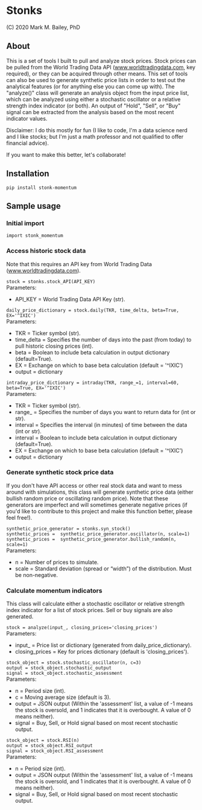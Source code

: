 # Stonks

(C) 2020 Mark M. Bailey, PhD

## About

This is a set of tools I built to pull and analyze stock prices.  Stock prices can be pulled from the World Trading Data API (www.worldtradingdata.com, key required), or they can be acquired through other means.  This set of tools can also be used to generate synthetic price lists in order to test out the analytical features (or for anything else you can come up with).  The "analyze()" class will generate an analysis object from the input price list, which can be analyzed using either a stochastic oscillator or a relative strength index indicator (or both).  An output of "Hold", "Sell", or "Buy" signal can be extracted from the analysis based on the most recent indicator values.<br />

Disclaimer: I do this mostly for fun (I like to code, I'm a data science nerd and I like stocks; but I'm just a math professor and not qualified to offer financial advice).<br />

If you want to make this better, let's collaborate!

## Installation

`pip install stonk-momentum`

## Sample usage

### Initial import

`import stonk_momentum`

### Access historic stock data

Note that this requires an API key from World Trading Data (www.worldtradingdata.com).<br />

`stock = stonks.stock_API(API_KEY)`<br />
Parameters:<br />
* API_KEY = World Trading Data API Key (str).

`daily_price_dictionary = stock.daily(TKR, time_delta, beta=True, EX='^IXIC')`<br />
Parameters:<br />
* TKR = Ticker symbol (str).
* time_delta = Specifies the number of days into the past (from today) to pull historic closing prices (int).
* beta = Boolean to include beta calculation in output dictionary (default=True).
* EX = Exchange on which to base beta calculation (default = '^IXIC')
* output = dictionary

`intraday_price_dictionary = intraday(TKR, range_=1, interval=60, beta=True, EX='^IXIC')`<br />
Parameters:<br />
* TKR = Ticker symbol (str).
* range_ = Specifies the number of days you want to return data for (int or str).
* interval = Specifies the interval (in minutes) of time between the data (int or str).
* interval = Boolean to include beta calculation in output dictionary (default=True).
* EX = Exchange on which to base beta calculation (default = '^IXIC')
* output = dictionary

### Generate synthetic stock price data

If you don't have API access or other real stock data and want to mess around with simulations, this class will generate synthetic price data (either bullish random price or oscillating random price).  Note that these generators are imperfect and will sometimes generate negative prices (if you'd like to contribute to this project and make this function better, please feel free!).<br />

`synthetic_price_generator = stonks.syn_stock()`<br />
`synthetic_prices =  synthetic_price_generator.oscillator(n, scale=1)`<br />
`synthetic_prices =  synthetic_price_generator.bullish_random(n, scale=1)`<br />
Parameters:<br />
* n = Number of prices to simulate.
* scale = Standard deviation (spread or “width”) of the distribution. Must be non-negative.

### Calculate momentum indicators

This class will calculate either a stochastic oscillator or relative strength index indicator for a list of stock prices.  Sell or buy signals are also generated.<br />

`stock = analyze(input_, closing_prices='closing_prices')`<br />
Parameters:<br />
* input_ = Price list or dictionary (generated from daily_price_dictionary).
* closing_prices = Key for prices dictionary (default is 'closing_prices').

`stock_object = stock.stochastic_oscillator(n, c=3)`<br />
`output = stock_object.stochastic_output`<br />
`signal = stock_object.stochastic_assessment`<br />
Parameters:<br />
* n = Period size (int).
* c = Moving average size (default is 3).
* output = JSON output (Within the 'assessment' list, a value of -1 means the stock is oversold, and 1 indicates that it is overbought.  A value of 0 means neither).
* signal = Buy, Sell, or Hold signal based on most recent stochastic output.

`stock_object = stock.RSI(n)`<br />
`output = stock_object.RSI_output`<br />
`signal = stock_object.RSI_assessment`<br />
Parameters:<br />
* n = Period size (int).
* output = JSON output (Within the 'assessment' list, a value of -1 means the stock is oversold, and 1 indicates that it is overbought.  A value of 0 means neither).
* signal = Buy, Sell, or Hold signal based on most recent stochastic output.